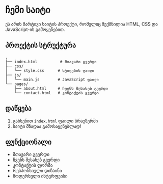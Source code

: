 # ჩემი საიტი

ეს არის მარტივი საიტის პროექტი, რომელიც შექმნილია HTML, CSS და JavaScript-ის გამოყენებით.

## პროექტის სტრუქტურა

```
.
├── index.html          # მთავარი გვერდი
├── css/
│   └── style.css      # სტილების ფაილი
├── js/
│   └── main.js        # JavaScript ფაილი
└── pages/
    ├── about.html     # ჩვენს შესახებ გვერდი
    └── contact.html   # კონტაქტის გვერდი
```

## დაწყება

1. გახსენით `index.html` ფაილი ბრაუზერში
2. საიტი მზადაა გამოსაყენებლად!

## ფუნქციონალი

- მთავარი გვერდი
- ჩვენს შესახებ გვერდი
- კონტაქტის ფორმა
- რესპონსიული დიზაინი
- მოდერნული ინტერფეისი 